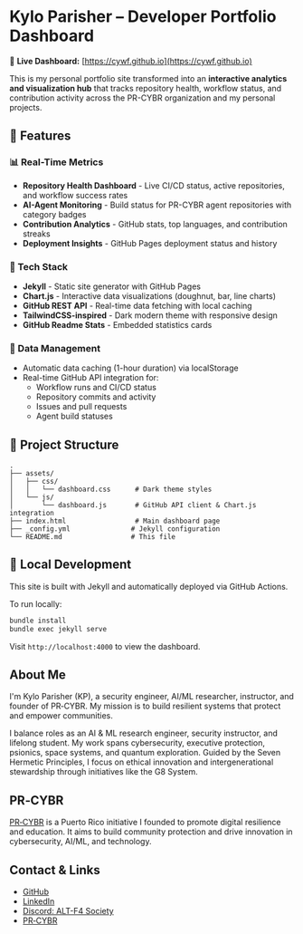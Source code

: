 # Kylo Parisher – Developer Portfolio Dashboard  
🚀 **Live Dashboard:** [https://cywf.github.io](https://cywf.github.io)

This is my personal portfolio site transformed into an **interactive analytics and visualization hub** that tracks repository health, workflow status, and contribution activity across the PR-CYBR organization and my personal projects.

## 🎯 Features

### 📊 Real-Time Metrics
- **Repository Health Dashboard** - Live CI/CD status, active repositories, and workflow success rates
- **AI-Agent Monitoring** - Build status for PR-CYBR agent repositories with category badges
- **Contribution Analytics** - GitHub stats, top languages, and contribution streaks
- **Deployment Insights** - GitHub Pages deployment status and history

### 🎨 Tech Stack
- **Jekyll** - Static site generator with GitHub Pages
- **Chart.js** - Interactive data visualizations (doughnut, bar, line charts)
- **GitHub REST API** - Real-time data fetching with local caching
- **TailwindCSS-inspired** - Dark modern theme with responsive design
- **GitHub Readme Stats** - Embedded statistics cards

### 🔄 Data Management
- Automatic data caching (1-hour duration) via localStorage
- Real-time GitHub API integration for:
  - Workflow runs and CI/CD status
  - Repository commits and activity
  - Issues and pull requests
  - Agent build statuses

## 📁 Project Structure

```
.
├── assets/
│   ├── css/
│   │   └── dashboard.css      # Dark theme styles
│   └── js/
│       └── dashboard.js       # GitHub API client & Chart.js integration
├── index.html                 # Main dashboard page
├── _config.yml               # Jekyll configuration
└── README.md                 # This file
```

## 🚀 Local Development

This site is built with Jekyll and automatically deployed via GitHub Actions.

To run locally:
```bash
bundle install
bundle exec jekyll serve
```

Visit `http://localhost:4000` to view the dashboard.

## About Me  
I'm Kylo Parisher (KP), a security engineer, AI/ML researcher, instructor, and founder of PR‑CYBR. My mission is to build resilient systems that protect and empower communities.

I balance roles as an AI & ML research engineer, security instructor, and lifelong student. My work spans cybersecurity, executive protection, psionics, space systems, and quantum exploration. Guided by the Seven Hermetic Principles, I focus on ethical innovation and intergenerational stewardship through initiatives like the G8 System.

## PR‑CYBR  
[PR‑CYBR](https://github.com/pr-cybr) is a Puerto Rico initiative I founded to promote digital resilience and education. It aims to build community protection and drive innovation in cybersecurity, AI/ML, and technology.

## Contact & Links  
- [GitHub](https://github.com/cywf)  
- [LinkedIn](https://www.linkedin.com/in/kparisher/)
- [Discord: ALT-F4 Society](https://discord.gg/nQgTBZZrA4)
- [PR‑CYBR](https://github.com/pr-cybr)
